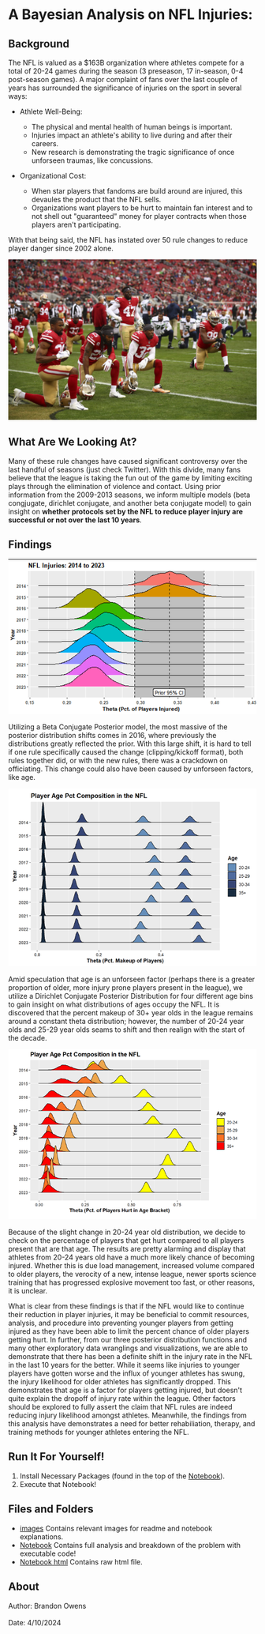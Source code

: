 # A Bayesian Analysis on NFL Injuries: 

## Background
The NFL is valued as a $163B organization where athletes compete for a total of 20-24 games during the season (3 preseason, 17 in-season, 0-4 post-season games). A major complaint of fans over the last couple of years has surrounded the significance of injuries on the sport in several ways:

* Athlete Well-Being:
  * The physical and mental health of human beings is important.
  * Injuries impact an athlete's ability to live during and after their careers.
  * New research is demonstrating the tragic significance of once unforseen traumas, like concussions.
  
* Organizational Cost:
  * When star players that fandoms are build around are injured, this devaules the product that the NFL sells.
  * Organizations want players to be hurt to maintain fan interest and to not shell out "guaranteed" money for player contracts when those players aren't participating.
  
With that being said, the NFL has instated over 50 rule changes to reduce player danger since 2002 alone.

![Injury Image](./images/injury_kneeling.jpg)

## What Are We Looking At?
Many of these rule changes have caused significant controversy over the last handful of seasons (just check Twitter). With this divide, many fans believe that the league is taking the fun out of the game by limiting exciting plays through the elimination of violence and contact. Using prior information from the 2009-2013 seasons, we inform multiple models (beta congjugate, dirichlet conjugate, and another beta conjugate model) to gain insight on **whether protocols set by the NFL to reduce player injury are successful or not over the last 10 years**.

## Findings
![Posterior Distributions](./images/ridge_posteriors.png)

Utilizing a Beta Conjugate Posterior model, the most massive of the posterior distribution shifts comes in 2016, where previously the distributions greatly reflected the prior. With this large shift, it is hard to tell if one rule specifically caused the change (clipping/kickoff format), both rules together did, or with the new rules, there was a crackdown on officiating. This change could also have been caused by unforseen factors, like age.

![Posterior Distribution 2](./images/ridge_posteriors2.png)

Amid speculation that age is an unforseen factor (perhaps there is a greater proportion of older, more injury prone players present in the league), we utilize a Dirichlet Conjugate Posterior Distribution for four different age bins to gain insight on what distributions of ages occupy the NFL. It is discovered that the percent makeup of 30+ year olds in the league remains around a constant theta distribution; however, the number of 20-24 year olds and 25-29 year olds seams to shift and then realign with the start of the decade.

![Posterior Distribution 3](./images/ridge_posteriors3.png)

Because of the slight change in 20-24 year old distribution, we decide to check on the percentage of players that get hurt compared to all players present that are that age. The results are pretty alarming and display that athletes from 20-24 years old have a much more likely chance of becoming injured. Whether this is due load management, increased volume compared to older players, the verocity of a new, intense league, newer sports science training that has progressed explosive movement too fast, or other reasons, it is unclear. 


What is clear from these findings is that if the NFL would like to continue their reduction in player injuries, it may be beneficial to commit resources, analysis, and procedure into preventing younger players from getting injured as they have been able to limit the percent chance of older players getting hurt. In further, from our three posterior distribution functions and many other exploratory data wranglings and visualizations, we are able to demonstrate that there has been a definite shift in the injury rate in the NFL in the last 10 years for the better. While it seems like injuries to younger players have gotten worse and the influx of younger athletes has swung, the injury likelihood for older athletes has significantly dropped. This demonstrates that age is a factor for players getting injured, but doesn't quite explain the dropoff of injury rate within the league. Other factors should be explored to fully assert the claim that NFL rules are indeed reducing injury likelihood amongst athletes. Meanwhile, the findings from this analysis have demonstrates a need for better rehabiliation, therapy, and training methods for younger athletes entering the NFL.

## Run It For Yourself!
1. Install Necessary Packages (found in the top of the [Notebook](https://github.com/brandonowens24/NFL-Injuries-Bayesian-Analysis/blob/main/NFL_injuries_bayesian_analysis.Rmd)).
2. Execute that Notebook! 

## Files and Folders
* [images](https://github.com/brandonowens24/NFL-Injuries-Bayesian-Analysis/tree/main/images) Contains relevant images for readme and notebook explanations.
* [Notebook](https://github.com/brandonowens24/NFL-Injuries-Bayesian-Analysis/blob/main/NFL_injuries_bayesian_analysis.Rmd) Contains full analysis and breakdown of the problem with executable code!
* [Notebook html](https://github.com/brandonowens24/NFL-Injuries-Bayesian-Analysis/blob/main/NFL_injury_bayesian_analysis.html) Contains raw html file.

## About
Author: Brandon Owens <br></br>
Date: 4/10/2024

